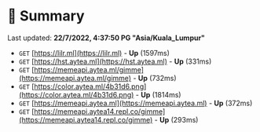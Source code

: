 # 📖 Summary
Last updated: **22/7/2022, 4:37:50 PG "Asia/Kuala_Lumpur"**

- `GET` [https://lilr.ml](https://lilr.ml) - **Up** (1597ms)
- `GET` [https://hst.aytea.ml](https://hst.aytea.ml) - **Up** (331ms)
- `GET` [https://memeapi.aytea.ml/gimme](https://memeapi.aytea.ml/gimme) - **Up** (732ms)
- `GET` [https://color.aytea.ml/4b31d6.png](https://color.aytea.ml/4b31d6.png) - **Up** (1814ms)
- `GET` [https://memeapi.aytea.ml](https://memeapi.aytea.ml) - **Up** (372ms)
- `GET` [https://memeapi.aytea14.repl.co/gimme](https://memeapi.aytea14.repl.co/gimme) - **Up** (293ms)

